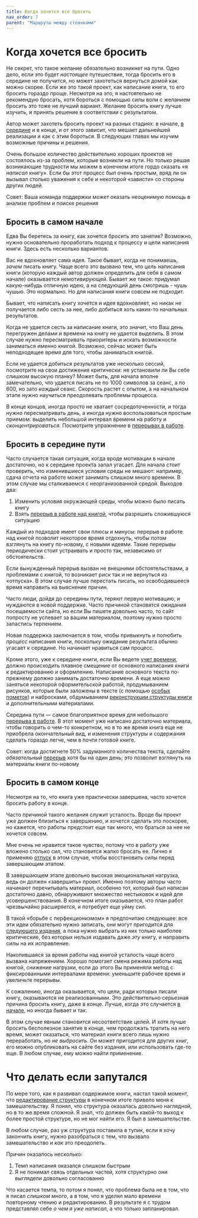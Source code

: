 ```yaml
---
title: Когда хочется все бросить
nav_order: 7
parent: "Маршруты между стоянками"
---
```


# Когда хочется все бросить

Не секрет, что такое желание обязательно возникнет на пути.  Одно
дело, если это будет *настоящее* путешествие, тогда бросить его в
середине не получится, но может захотеться вернуться домой как можно
скорее.  Если же это такой проект, как написание книги, то его бросить
гораздо проще.  Несмотря на это, я настоятельно не рекомендую бросать,
хотя бороться с помощью силы воли с желанием бросить это тоже не
лучший вариант.  Желание бросить книгу лучше изучить, и принять
решение в соответствии с результатом.

Автор может захотеть бросить проект на разных стадиях: в начале, [в
середине](FIXME:want-to-quit-middle.md) и в конце, и от этого зависит, *что* мешает дальнейшей
реализации и как с этим бороться.  В следующих главах мы изучим
возможные причины и решения.

Очень большое количество действительно хороших проектов не состоялось
из-за проблем, которые возникли на пути.  Но только решая возникающие
трудности мы можем в конечном итоге гордо сказать «я *написал*
книгу».  Если бы этот процесс был очень простым, вряд ли он вызывал
столько уважения к себе и некоторой «зависти» со стороны других людей.

Совет: Ваша команда поддержки может оказать неоценимую помощь в
анализе проблем и поиске решения


## Бросить в самом начале

Едва Вы беретесь за книгу, как хочется бросить это занятие?  Возможно,
нужно основательно проработать подход к процессу и цели написания
книги.  Здесь есть несколько вариантов.

Вас не вдохновляет сама идея.  Такое бывает, когда не понимаешь,
*зачем* писать книгу.  Чаще всего это вызвано тем, что *цель*
написания книги (которую каждый автор должен определить для себя в
самом начале) оказывается немотивирующей.  Бывает же такое: придумал
какую-нибудь отличную идею, а на следующий день смотришь - чушь
чушью.  Это нормально.  Но для написания книги совсем не подходит.

Бывает, что написать книгу хочется и идея вдохновляет, но никак не
получается либо сесть за нее, либо добиться хоть каких-то начальных
результатов.

Когда не удается сесть за написание книги, это значит, что Ваш день
перегружен делами и времени на книгу не удается выделить.  В этом
случае нужно пересматривать приоритеры и искать возможности заниматься
именно книгой.  Возможно, сейчас может быть неподходящее время для
того, чтобы заниматься книгой.

Если не удается добиться результатов уже несколько сессий, посмотрите
на свои достижения критически: не установили ли Вы себе слишком
высокую планку?  Может быть, для начала вполне замечательно, что
удается писать не по 1000 символов за сеанс, а по 600, но зато
*каждый* сеанс.  Скорость растет с опытом, а на начальном этапе нужно
научиться преодолевать проблемы процесса.

В конце концов, иногда просто не хватает сосредоточенности, и тогда
нужно пересматривать день, а иногда нужно воспользоваться простым
приемом: выделить небольшой интервал времени на работу и
*сконцентрироваться*.  Посмотрите упражнение в [перерывах в
работе](FIXME:breaks.md).


## Бросить в середине пути

Часто случается такая ситуация, когда вроде мотивации в начале
достаточно, но к середине проекта запал угасает.  Для начала стоит
проверить, что изменившиеся условия среды не мешают: например, сдача
отчета на работе может занимать слишком много времени.  В этом случае
мы сталкиваемся с неорганизованной средой.  Выходов два:
1. Изменить условия окружающей среды, чтобы можно было писать книгу
2. Взять [перерыв в работе над книгой](FIXME), чтобы разрешить сложившуюся
   ситуацию

Каждый из подходов имеет свои плюсы и минусы: перерыв в работе над
книгой позволит некоторое время отдохнуть, чтобы потом взглянуть на
книгу по-новому, с новыми идеями.  Такие перерывы периодически стоит
устраивать и просто так, независимо от обстоятельств.

Если вынужденный перерыв вызван не внешними обстоятельствами, а
проблемами с книгой, то возникает риск так и не вернуться из
«отпуска».  В этом случае лучше перестать писать, но освободившееся
время направить на выяснение причин.

Часто люди, дойдя до середины пути, теряют первую мотивацию, и
нуждаются в новой поддержке.  Часто причиной становятся ожидания
посещаемости сайта, но если Вы пишете довольно часто, то сайт попросту
не успевает за вашим материалом, поэтому нужно просто запастись
терпением.

Новая поддержка заключается в том, чтобы привыкнуть и полюбить
*процесс* написания книги, поскольку ожидание результата обычно
угасает к середине.  Но начинает нравиться сам процесс.

Кроме этого, уже к середине книги, если Вы ведете [учет времени](FIXME),
должно происходить плавное смещение от основного написания книги к
редактированию и оформлению.  Написание основного текста по-прежнему
должно занимать достаточно времени.  А еще можно заняться некоторой
оформительской работой, продумыванием рисунков, которые были заложены
в тексте (с помощью [особых пометок](FIXME:marks.md)) и набросками,
обдумыванием [реконструкции структуры книги](FIXME:) и дополнительными
материалами.

Середина пути — самое благоприятное время для небольшого [перерыва в
работе](FIXME:vacation.md).  В этот момент уже написано достаточно
материала, чтобы говорить о чем-то конкретном, но в то же время
книга еще не приобрела окончательный вид, и изменения структуры и
содержания сделать гораздо легче, чем в почти готовой книге.

Совет: когда достигнете 50% задуманного количества текста, сделайте
*обязательный* [перерыв](FIXME:vacation.md) хотя бы на один день; это
позволит взглянуть на материалы книги по-новому


## Бросить в самом конце

Несмотря на то, что книга уже практически завершена, часто хочется
бросить работу в конце.

Часто причиной такого желания служит усталость.  Вроде бы проект уже
должен близиться к завершению, и хочется сделать это поскорее, но
кажется, что работы предстоит еще так много, что браться за нее не
хочется совсем.

Мне очень не нравится такое чувство, потому что в работу уже вложено
столько сил, что становится жалко бросать ее.  Лично я применяю
[отпуск](FIXME:vacation.md) в этом случае, чтобы восстановить силы перед
завершающим этапом.

В завершающем этапе довольно высокая эмоциональная нагрузка, ведь он
должен «завершить» проект.  Именно поэтому авторы часто начинают
перечитывать материал, особенно тот, который был написан достаточно
давно, обнаруживают множество нестыковок и идей для
усовершенствования.  В конечном итоге оказывается, что план работ
чрезвычайно расширяется, и потребует еще уйму сил.

В такой «борьбе с перфекционизмом» я предпочитаю следующее: все эти
идеи обязательно нужно записать, они могут пригодится для [следующего
издания](FIXME:re-edition.md), а пока нужно выбрать из них только наиболее
критические, без которых нельзя издавать даже *эту* книгу, и направить
силы на их исправление.

Накопившаяся за время работы над книгой усталость чаще всего вызвана
напряжением.  Хорошо помогает смена режима работы над книгой, снижение
нагрузки, если до этого Вы применяли метод с фиксированными
интервалами времени: уменьшите рабочее время и увеличьте перерывы.

К сожалению, иногда оказывается, что цели, ради которых писали книгу,
оказываются не реализованными.  Это действительно серьезная причина
бросить книгу, даже в конце.  Лучше, когда это случается [в
начале](FIXME:want-to-quit-beginning.md), но иногда бывает и так.

В этом случае явным становится несоответствие целей.  И хотя лучше
бросить бесполезное занятие в конце, чем продолжать тратить на него
время, может оказаться, что материал книги всего лишь нужно
переработать, но *не выбросить*.  Он может пригодится для других книг,
его можно опубликовать на сайте без издания, или использовать где-то
еще.  В любом случае, ему можно найти применение.


# Что делать если запутался

По мере того, как я развивал содержимое книги, настал такой момент,
что [редактирование структуры](FIXME) в конечном итоге привело меня к
замешательству.  Я понял, что структура оказалась довольно наглядной,
но в то же время сложной.  Я знал, что должен быть какой-то выход к
более простой структуре, но не мог найти его.  Я был в замешательстве.

В любом случае, раз уж структура поставила в тупик, если я хочу
закончить книгу, нужно разобраться с тем, *что* вызвало замешательство
и *как* это преодолеть.

Причин оказалось несколько:
1. Темп написания оказался слишком быстрым
2. Я не понимал связь отдельных частей, хотя структурно они выглядели
   довольно согласованно

Что касается темпа, то потом я понял, что проблема была не в том, что
я писал *слишком много*, а в том, что я уделял мало времени повторному
чтению и редактированию.  В результате я с трудом представлял себе *о
чем я уже написал*, а что только запланировал.
